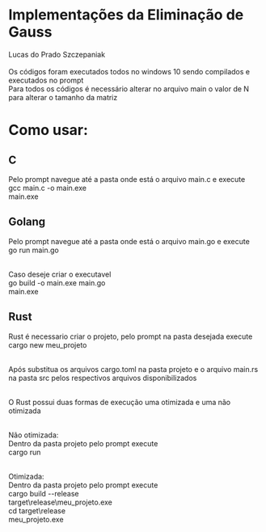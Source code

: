 # Implementações da Eliminação de Gauss

Lucas do Prado Szczepaniak
<br><br>
Os códigos foram executados todos no windows 10 sendo compilados e executados no prompt<br>
Para todos os códigos é necessário alterar no arquivo main o valor de N para alterar o tamanho da matriz

# Como usar:
## C
Pelo prompt navegue até a pasta onde está o arquivo main.c e execute <br>
gcc main.c -o main.exe <br>
main.exe

## Golang
Pelo prompt navegue até a pasta onde está o arquivo main.go e execute<br>
go run main.go<br><br>

Caso deseje criar o executavel<br>
go build -o main.exe main.go<br>
main.exe

## Rust
Rust é necessario criar o projeto, pelo prompt na pasta desejada execute<br>
cargo new meu_projeto<br><br>

Após substitua os arquivos cargo.toml na pasta projeto e o arquivo main.rs na pasta src pelos respectivos arquivos disponibilizados<br><br>

O Rust possui duas formas de execução uma otimizada e uma não otimizada<br><br>

Não otimizada:<br>
Dentro da pasta projeto pelo prompt execute<br>
cargo run<br><br>

Otimizada:<br>
Dentro da pasta projeto pelo prompt execute<br>
cargo build --release<br>
target\release\meu_projeto.exe<br>
cd target\release<br>
meu_projeto.exe
